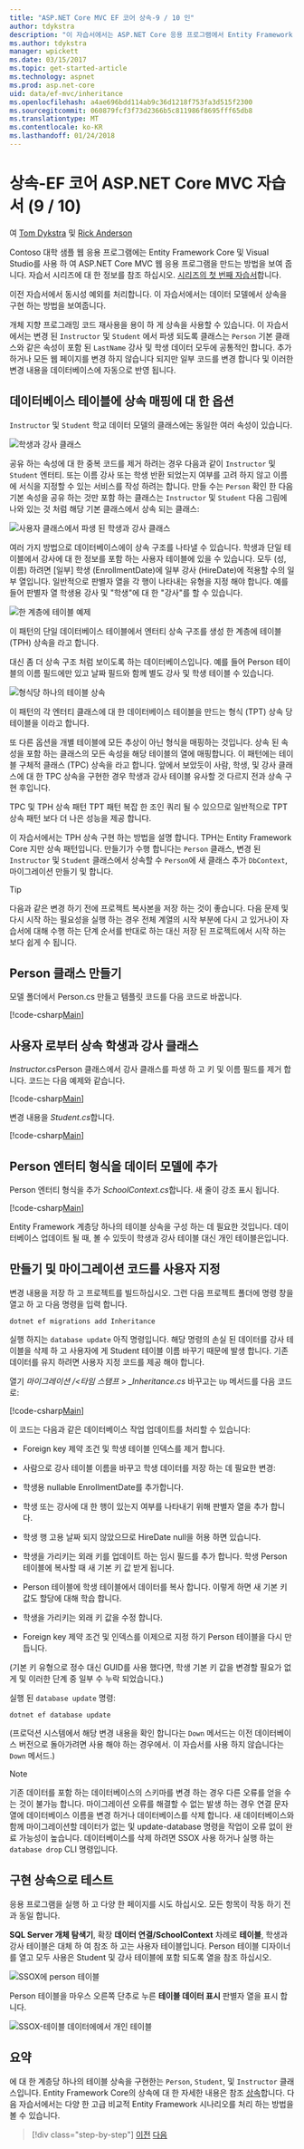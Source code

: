 ```yaml
---
title: "ASP.NET Core MVC EF 코어 상속-9 / 10 인"
author: tdykstra
description: "이 자습서에서는 ASP.NET Core 응용 프로그램에서 Entity Framework Core를 사용 하 여 데이터 모델에서 상속을 구현 하는 방법을 보여줍니다."
ms.author: tdykstra
manager: wpickett
ms.date: 03/15/2017
ms.topic: get-started-article
ms.technology: aspnet
ms.prod: asp.net-core
uid: data/ef-mvc/inheritance
ms.openlocfilehash: a4ae696bdd114ab9c36d1218f753fa3d515f2300
ms.sourcegitcommit: 060879fcf3f73d2366b5c811986f8695fff65db8
ms.translationtype: MT
ms.contentlocale: ko-KR
ms.lasthandoff: 01/24/2018
---
```

# <a name="inheritance---ef-core-with-aspnet-core-mvc-tutorial-9-of-10"></a>상속-EF 코어 ASP.NET Core MVC 자습서 (9 / 10)

여 [Tom Dykstra](https://github.com/tdykstra) 및 [Rick Anderson](https://twitter.com/RickAndMSFT)

Contoso 대학 샘플 웹 응용 프로그램에는 Entity Framework Core 및 Visual Studio를 사용 하 여 ASP.NET Core MVC 웹 응용 프로그램을 만드는 방법을 보여 줍니다. 자습서 시리즈에 대 한 정보를 참조 하십시오. [시리즈의 첫 번째 자습서](intro.md)합니다.

이전 자습서에서 동시성 예외를 처리합니다. 이 자습서에서는 데이터 모델에서 상속을 구현 하는 방법을 보여줍니다.

개체 지향 프로그래밍 코드 재사용을 용이 하 게 상속을 사용할 수 있습니다. 이 자습서에서는 변경 된 `Instructor` 및 `Student` 에서 파생 되도록 클래스는 `Person` 기본 클래스와 같은 속성이 포함 된 `LastName` 강사 및 학생 데이터 모두에 공통적인 합니다. 추가 하거나 모든 웹 페이지를 변경 하지 않습니다 되지만 일부 코드를 변경 합니다 및 이러한 변경 내용을 데이터베이스에 자동으로 반영 됩니다.

## <a name="options-for-mapping-inheritance-to-database-tables"></a>데이터베이스 테이블에 상속 매핑에 대 한 옵션

`Instructor` 및 `Student` 학교 데이터 모델의 클래스에는 동일한 여러 속성이 있습니다.

![학생과 강사 클래스](inheritance/_static/no-inheritance.png)

공유 하는 속성에 대 한 중복 코드를 제거 하려는 경우 다음과 같이 `Instructor` 및 `Student` 엔터티. 또는 이름 강사 또는 학생 반환 되었는지 여부를 고려 하지 않고 이름에 서식을 지정할 수 있는 서비스를 작성 하려는 합니다. 만들 수는 `Person` 확인 한 다음 기본 속성을 공유 하는 것만 포함 하는 클래스는 `Instructor` 및 `Student` 다음 그림에 나와 있는 것 처럼 해당 기본 클래스에서 상속 되는 클래스:

![사용자 클래스에서 파생 된 학생과 강사 클래스](inheritance/_static/inheritance.png)

여러 가지 방법으로 데이터베이스에이 상속 구조를 나타낼 수 있습니다. 학생과 단일 테이블에서 강사에 대 한 정보를 포함 하는 사용자 테이블에 있을 수 있습니다. 모두 (성, 이름) 하려면 [일부] 학생 (EnrollmentDate)에 일부 강사 (HireDate)에 적용할 수의 일부 열입니다. 일반적으로 판별자 열을 각 행이 나타내는 유형을 지정 해야 합니다. 예를 들어 판별자 열 학생용 강사 및 "학생"에 대 한 "강사"를 할 수 있습니다.

![한 계층에 테이블 예제](inheritance/_static/tph.png)

이 패턴의 단일 데이터베이스 테이블에서 엔터티 상속 구조를 생성 한 계층에 테이블 (TPH) 상속을 라고 합니다.

대신 좀 더 상속 구조 처럼 보이도록 하는 데이터베이스입니다. 예를 들어 Person 테이블의 이름 필드에만 있고 날짜 필드와 함께 별도 강사 및 학생 테이블 수 있습니다.

![형식당 하나의 테이블 상속](inheritance/_static/tpt.png)

이 패턴의 각 엔터티 클래스에 대 한 데이터베이스 테이블을 만드는 형식 (TPT) 상속 당 테이블을 이라고 합니다.

또 다른 옵션을 개별 테이블에 모든 추상이 아닌 형식을 매핑하는 것입니다. 상속 된 속성을 포함 하는 클래스의 모든 속성을 해당 테이블의 열에 매핑합니다. 이 패턴에는 테이블 구체적 클래스 (TPC) 상속을 라고 합니다. 앞에서 보았듯이 사람, 학생, 및 강사 클래스에 대 한 TPC 상속을 구현한 경우 학생과 강사 테이블 유사할 것 다르지 전과 상속 구현 후입니다.

TPC 및 TPH 상속 패턴 TPT 패턴 복잡 한 조인 쿼리 될 수 있으므로 일반적으로 TPT 상속 패턴 보다 더 나은 성능을 제공 합니다.

이 자습서에서는 TPH 상속 구현 하는 방법을 설명 합니다. TPH는 Entity Framework Core 지만 상속 패턴입니다.  만들기가 수행 합니다는 `Person` 클래스, 변경 된 `Instructor` 및 `Student` 클래스에서 상속할 수 `Person`에 새 클래스 추가 `DbContext`, 마이그레이션 만들기 및 합니다.

> [!TIP] 
> 다음과 같은 변경 하기 전에 프로젝트 복사본을 저장 하는 것이 좋습니다.  다음 문제 및 다시 시작 하는 필요성을 실행 하는 경우 전체 계열의 시작 부분에 다시 고 있거나이 자습서에 대해 수행 하는 단계 순서를 반대로 하는 대신 저장 된 프로젝트에서 시작 하는 보다 쉽게 수 됩니다.

## <a name="create-the-person-class"></a>Person 클래스 만들기

모델 폴더에서 Person.cs 만들고 템플릿 코드를 다음 코드로 바꿉니다.

[!code-csharp[Main](intro/samples/cu/Models/Person.cs)]

## <a name="make-student-and-instructor-classes-inherit-from-person"></a>사용자 로부터 상속 학생과 강사 클래스

*Instructor.cs*Person 클래스에서 강사 클래스를 파생 하 고 키 및 이름 필드를 제거 합니다. 코드는 다음 예제와 같습니다.

[!code-csharp[Main](intro/samples/cu/Models/Instructor.cs?name=snippet_AfterInheritance&highlight=8)]

변경 내용을 *Student.cs*합니다.

[!code-csharp[Main](intro/samples/cu/Models/Student.cs?name=snippet_AfterInheritance&highlight=8)]

## <a name="add-the-person-entity-type-to-the-data-model"></a>Person 엔터티 형식을 데이터 모델에 추가

Person 엔터티 형식을 추가 *SchoolContext.cs*합니다. 새 줄이 강조 표시 됩니다.

[!code-csharp[Main](intro/samples/cu/Data/SchoolContext.cs?name=snippet_AfterInheritance&highlight=19,30)]

Entity Framework 계층당 하나의 테이블 상속을 구성 하는 데 필요한 것입니다. 데이터베이스 업데이트 될 때, 볼 수 있듯이 학생과 강사 테이블 대신 개인 테이블은입니다.

## <a name="create-and-customize-migration-code"></a>만들기 및 마이그레이션 코드를 사용자 지정

변경 내용을 저장 하 고 프로젝트를 빌드하십시오. 그런 다음 프로젝트 폴더에 명령 창을 열고 하 고 다음 명령을 입력 합니다.

```console
dotnet ef migrations add Inheritance
```

실행 하지는 `database update` 아직 명령입니다. 해당 명령의 손실 된 데이터를 강사 테이블을 삭제 하 고 사용자에 게 Student 테이블 이름 바꾸기 때문에 발생 합니다. 기존 데이터를 유지 하려면 사용자 지정 코드를 제공 해야 합니다.

열기 *마이그레이션 /\<타임 스탬프 > _Inheritance.cs* 바꾸고는 `Up` 메서드를 다음 코드로:

[!code-csharp[Main](intro/samples/cu/Migrations/20170216215525_Inheritance.cs?name=snippet_Up)]

이 코드는 다음과 같은 데이터베이스 작업 업데이트를 처리할 수 있습니다:

* Foreign key 제약 조건 및 학생 테이블 인덱스를 제거 합니다.

* 사람으로 강사 테이블 이름을 바꾸고 학생 데이터를 저장 하는 데 필요한 변경:

* 학생용 nullable EnrollmentDate를 추가합니다.

* 학생 또는 강사에 대 한 행이 있는지 여부를 나타내기 위해 판별자 열을 추가 합니다.

* 학생 행 고용 날짜 되지 않았으므로 HireDate null을 허용 하면 있습니다.

* 학생을 가리키는 외래 키를 업데이트 하는 임시 필드를 추가 합니다. 학생 Person 테이블에 복사할 때 새 기본 키 값 받게 됩니다.

* Person 테이블에 학생 테이블에서 데이터를 복사 합니다. 이렇게 하면 새 기본 키 값도 할당에 대해 학습 합니다.

* 학생을 가리키는 외래 키 값을 수정 합니다.

* Foreign key 제약 조건 및 인덱스를 이제으로 지정 하기 Person 테이블을 다시 만듭니다.

(기본 키 유형으로 정수 대신 GUID를 사용 했다면, 학생 기본 키 값을 변경할 필요가 없게 및 이러한 단계 중 일부 수 누락 되었습니다.)

실행 된 `database update` 명령:

```console
dotnet ef database update
```

(프로덕션 시스템에서 해당 변경 내용을 확인 합니다는 `Down` 메서드는 이전 데이터베이스 버전으로 돌아가려면 사용 해야 하는 경우에서. 이 자습서를 사용 하지 않습니다는 `Down` 메서드.)

> [!NOTE] 
> 기존 데이터를 포함 하는 데이터베이스의 스키마를 변경 하는 경우 다른 오류를 얻을 수는 것이 불가능 합니다. 마이그레이션 오류를 해결할 수 없는 발생 하는 경우 연결 문자열에 데이터베이스 이름을 변경 하거나 데이터베이스를 삭제 합니다. 새 데이터베이스와 함께 마이그레이션할 데이터가 없는 및 update-database 명령을 작업이 오류 없이 완료 가능성이 높습니다. 데이터베이스를 삭제 하려면 SSOX 사용 하거나 실행 하는 `database drop` CLI 명령입니다.

## <a name="test-with-inheritance-implemented"></a>구현 상속으로 테스트

응용 프로그램을 실행 하 고 다양 한 페이지를 시도 하십시오. 모든 항목이 작동 하기 전과 동일 합니다.

**SQL Server 개체 탐색기**, 확장 **데이터 연결/SchoolContext** 차례로 **테이블**, 학생과 강사 테이블은 대체 하 여 참조 하 고는 사용자 테이블입니다. Person 테이블 디자이너를 열고 모두 사용은 Student 및 강사 테이블에 포함 되도록 열을 참조 하십시오.

![SSOX에 person 테이블](inheritance/_static/ssox-person-table.png)

Person 테이블을 마우스 오른쪽 단추로 누른 **테이블 데이터 표시** 판별자 열을 표시 합니다.

![SSOX-테이블 데이터에에서 개인 테이블](inheritance/_static/ssox-person-data.png)

## <a name="summary"></a>요약

에 대 한 계층당 하나의 테이블 상속을 구현한는 `Person`, `Student`, 및 `Instructor` 클래스입니다. Entity Framework Core의 상속에 대 한 자세한 내용은 참조 [상속](https://docs.microsoft.com/ef/core/modeling/inheritance)합니다. 다음 자습서에서는 다양 한 고급 비교적 Entity Framework 시나리오를 처리 하는 방법을 볼 수 있습니다.

>[!div class="step-by-step"]
[이전](concurrency.md)
[다음](advanced.md)  
